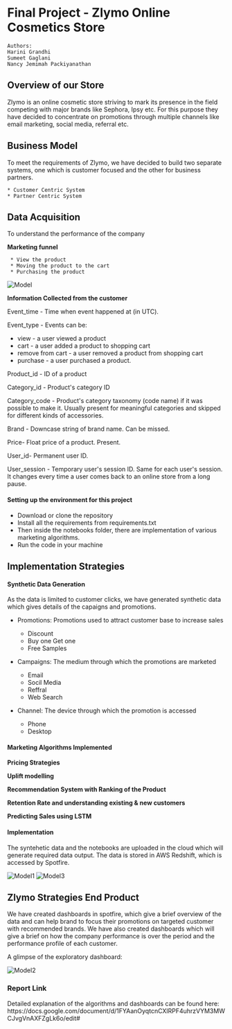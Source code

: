 # Final Project - Zlymo Online Cosmetics Store


```
Authors:
Harini Grandhi
Sumeet Gaglani
Nancy Jemimah Packiyanathan
```

<h2> Overview of our Store </h2>

Zlymo is an online cosmetic store striving to mark its presence in the field competing with major brands like Sephora, Ipsy etc. For this purpose they have decided to concentrate on promotions through multiple channels like email marketing, social media, referral etc.

<h2> Business Model </h2> 
  
To meet the requirements of Zlymo, we have decided to build two separate systems, one which is customer focused and the other for business partners.

    * Customer Centric System
    * Partner Centric System

<h2> Data Acquisition </h2>

To understand the performance of the company 

<b> Marketing funnel </b>   

     * View the product
     * Moving the product to the cart
     * Purchasing the product 
     
![Model](https://github.com/Harini-Grandhi/INFO7374DigitalMarketingAnalytics_team3/blob/master/Final_Project_Marketing_Strategies/MarketingFunnel.PNG)

<b> Information Collected from the customer </b>

Event_time - Time when event happened at (in UTC).

Event_type - Events can be:
  - view - a user viewed a product
  - cart - a user added a product to shopping cart
  - remove from cart - a user removed a product from shopping cart
  - purchase - a user purchased a product.

Product_id - ID of a product

Category_id - Product's category ID

Category_code - Product's category taxonomy (code name) if it was possible to make it. Usually present for meaningful categories and skipped for different kinds of accessories.

Brand - Downcase string of brand name. Can be missed.

Price- Float price of a product. Present.

User_id- Permanent user ID.

User_session - Temporary user's session ID. Same for each user's session. It changes every time a user comes back to an online store from a long pause.

<h4> Setting up the environment for this project </h4>

* Download or clone the repository
* Install all the requirements from requirements.txt
* Then inside the notebooks folder, there are implementation of various marketing algorithms.
* Run the code in your machine


<h2> Implementation Strategies </h2>

<h4> Synthetic Data Generation </h4>
 
As the data is limited to customer clicks, we have generated synthetic data which gives details of the capaigns and promotions.

  - Promotions: Promotions used to attract customer base to increase sales
      - Discount
      - Buy one Get one
      - Free Samples
      
  - Campaigns: The medium through which the promotions are marketed
      - Email
      - Socil Media
      - Reffral
      - Web Search
   
  - Channel: The device through which the promotion is accessed
      - Phone
      - Desktop
      
      
<h4> Marketing Algorithms Implemented </h4>

<b> Pricing Strategies </b>

<b> Uplift modelling </b>

<b> Recommendation System with Ranking of the Product </b>

<b> Retention Rate and understanding existing & new customers </b> 

<b> Predicting Sales using LSTM </b>

<h4> Implementation </h4>
  
The syntehetic data and the notebooks are uploaded in the cloud which will generate required data output. The data is stored in AWS Redshift, which is accessed by Spotfire.

![Model1](https://github.com/Harini-Grandhi/INFO7374DigitalMarketingAnalytics_team3/blob/master/Final_Project_Marketing_Strategies/project_mplimentation.PNG)
![Model3](https://github.com/Harini-Grandhi/INFO7374DigitalMarketingAnalytics_team3/blob/master/Final_Project_Marketing_Strategies/Cloud_implementation.jpg)


<h2> Zlymo Strategies End Product </h2>

We have created dashboards in spotfire, which give a brief overview of the data and can help brand to focus their promotions on targeted customer with recommended brands. We have also created dashboards which will give a brief on how the company performance is over the period and the performance profile of each customer.

A glimpse of the exploratory dashboard:

![Model2](https://github.com/Harini-Grandhi/INFO7374DigitalMarketingAnalytics_team3/blob/master/Final_Project_Marketing_Strategies/Dashboard1.jpeg)


<h3> Report Link </h3>
Detailed explanation of the algorithms and dashboards can be found here:
https://docs.google.com/document/d/1FYAanOyqtcnCXlRPF4uhrzVYM3MWCJvgVnAXFZgLk6o/edit#





